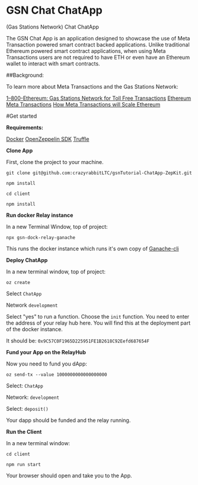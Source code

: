 # GSN Chat ChatApp

(Gas Stations Network) Chat ChatApp

The GSN Chat App is an application designed to showcase the use of Meta Transaction powered smart contract backed applications. Unlike traditional Ethereum powered smart contract applications, when using Meta Transactions users are not required to have ETH or even have an Ethereum wallet to interact with smart contracts. 

##Background: 

To learn more about Meta Transactions and the Gas Stations Network: 

[1–800-Ethereum: Gas Stations Network for Toll Free Transactions](https://medium.com/tabookey/1-800-ethereum-gas-stations-network-for-toll-free-transactions-4bbfc03a0a56)
[Ethereum Meta Transactions](https://medium.com/@austin_48503/ethereum-meta-transactions-90ccf0859e84)
[How Meta Transactions will Scale Ethereum](https://medium.com/hackernoon/how-meta-transactions-will-scale-ethereum-e98c848f7719)

#Get started

**Requirements:**

[Docker](https://docker.com)
[OpenZeppelin SDK](https://openzeppelin.com/sdk/)
[Truffle](https://www.trufflesuite.com/)

**Clone App**

First, clone the project to your machine. 

`git clone git@github.com:crazyrabbitLTC/gsnTutorial-ChatApp-ZepKit.git`

`npm install`

`cd client`

`npm install`

**Run docker Relay instance**

In a new Terminal Window, top of project:

`npx gsn-dock-relay-ganache`

This runs the docker instance which runs it's own copy of [Ganache-cli](https://www.trufflesuite.com/ganache)
 
**Deploy ChatApp**

In a new terminal window, top of project: 

`oz create`

Select `ChatApp`

Network `development`

Select "yes" to run a function. Choose the `init` function. You need to enter the address of your relay hub here. You will find this at the deployment part of the docker instance. 

It should be: `0x9C57C0F1965D225951FE1B2618C92Eefd687654F`

**Fund your App on the RelayHub**

Now you need to fund you dApp: 

`oz send-tx --value 1000000000000000000`

Select: `ChatApp`

Network: `development`

Select: `deposit()`

Your dapp should be funded and the relay running. 

**Run the Client**

In a new terminal window: 

`cd client`

`npm run start`

Your browser should open and take you to the App. 
